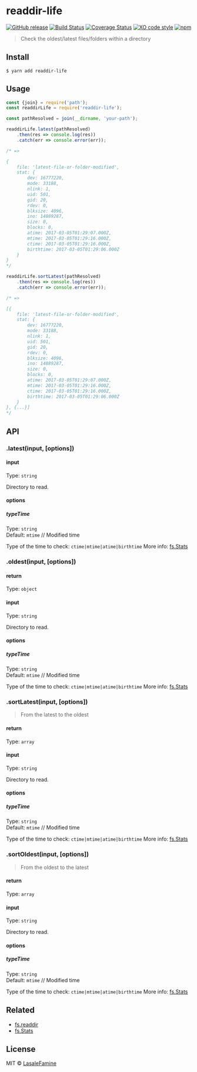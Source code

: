 # readdir-life
[![GitHub release](https://img.shields.io/github/release/LasaleFamine/readdir-life.svg?style=flat-square)](https://github.com/LasaleFamine/readdir-life)
[![Build Status](https://travis-ci.org/LasaleFamine/readdir-life.svg?branch=master&style=flat-square)](https://travis-ci.org/LasaleFamine/readdir-life)
[![Coverage Status](https://coveralls.io/repos/github/LasaleFamine/readdir-life/badge.svg?branch=master)](https://coveralls.io/github/LasaleFamine/readdir-life?branch=master)
[![XO code style](https://img.shields.io/badge/code_style-XO-5ed9c7.svg?style=flat-square)](https://github.com/LasaleFamine/readdir-life)
[![npm](https://img.shields.io/npm/dt/readdir-life.svg?style=flat-square)](https://github.com/LasaleFamine/readdir-life)

> Check the oldest/latest files/folders within a directory



## Install

```
$ yarn add readdir-life
```

## Usage

```js
const {join} = require('path');
const readdirLife = require('readdir-life');

const pathResolved = join(__dirname, 'your-path');

readdirLife.latest(pathResolved)
	.then(res => console.log(res))
	.catch(err => console.error(err));

/* =>

{
	file: 'latest-file-or-folder-modified',
	stat: {
		dev: 16777220,
		mode: 33188,
		nlink: 1,
		uid: 501,
		gid: 20,
		rdev: 0,
		blksize: 4096,
		ino: 14889287,
		size: 0,
		blocks: 0,
		atime: 2017-03-05T01:29:07.000Z,
		mtime: 2017-03-05T01:29:16.000Z,
		ctime: 2017-03-05T01:29:16.000Z,
		birthtime: 2017-03-05T01:29:06.000Z
	}
}
*/

readdirLife.sortLatest(pathResolved)
	.then(res => console.log(res))
	.catch(err => console.error(err));

/* =>

[{
	file: 'latest-file-or-folder-modified',
	stat: {
		dev: 16777220,
		mode: 33188,
		nlink: 1,
		uid: 501,
		gid: 20,
		rdev: 0,
		blksize: 4096,
		ino: 14889287,
		size: 0,
		blocks: 0,
		atime: 2017-03-05T01:29:07.000Z,
		mtime: 2017-03-05T01:29:16.000Z,
		ctime: 2017-03-05T01:29:16.000Z,
		birthtime: 2017-03-05T01:29:06.000Z
	}
}, {...}]
*/
```


## API

### .latest(input, [options])

#### input

Type: `string`

Directory to read.

#### options

##### typeTime

Type: `string`<br>
Default: `mtime` // Modified time

Type of the time to check: `ctime|mtime|atime|birthtime`
More info: [fs.Stats](https://nodejs.org/api/fs.html#fs_class_fs_stats)

### .oldest(input, [options])
#### return
Type: `object`

#### input

Type: `string`

Directory to read.

#### options

##### typeTime

Type: `string`<br>
Default: `mtime` // Modified time

Type of the time to check: `ctime|mtime|atime|birthtime`
More info: [fs.Stats](https://nodejs.org/api/fs.html#fs_class_fs_stats)

### .sortLatest(input, [options])
> From the latest to the oldest
#### return
Type: `array`

#### input

Type: `string`

Directory to read.

#### options

##### typeTime

Type: `string`<br>
Default: `mtime` // Modified time

Type of the time to check: `ctime|mtime|atime|birthtime`
More info: [fs.Stats](https://nodejs.org/api/fs.html#fs_class_fs_stats)

### .sortOldest(input, [options])
> From the oldest to the latest
#### return
Type: `array`

#### input

Type: `string`

Directory to read.

#### options

##### typeTime

Type: `string`<br>
Default: `mtime` // Modified time

Type of the time to check: `ctime|mtime|atime|birthtime`
More info: [fs.Stats](https://nodejs.org/api/fs.html#fs_class_fs_stats)

## Related
- [fs.readdir](https://nodejs.org/api/fs.html#fs_fs_readdir_path_options_callback)
- [fs.Stats](https://nodejs.org/api/fs.html#fs_class_fs_stats)

## License

MIT © [LasaleFamine](https://godev.space)
